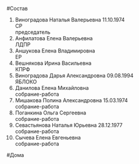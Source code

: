 #Состав  
1. Виноградова Наталья Валерьевна 11.10.1974  
    СР  
    председатель  
2. Анфилатова Елена Валерьевна  
    ЛДПР  
3. Аншукова Елена Владимировна  
    ЕР  
4. Вешнякова Ирина Васильевна  
    КПРФ  
5. Виноградова Дарья Александровна 09.08.1994  
    ЯБЛОКО  
6. Данилова Елена Михайловна  
    собрание-работа  
7. Мишакова Полина Александровна 15.03.1974  
    собрание-работа  
8. Поганкина Ольга Сергеевна  
    собрание-работа  
9. Севастьянова Наталья Юрьевна 28.12.1977  
    собрание-работа  
10. Сычева Елена Евгеньевна  
    собрание-работа  
  
#Дома  

